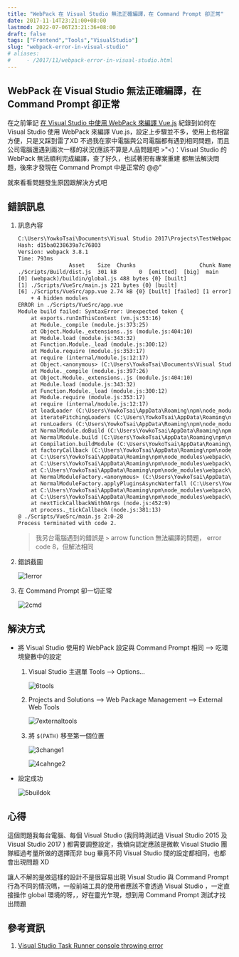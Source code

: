 ```yaml
---
title: "WebPack 在 Visual Studio 無法正確編譯，在 Command Prompt 卻正常"
date: 2017-11-14T23:21:00+08:00
lastmod: 2022-07-06T23:21:36+08:00
draft: false
tags: ["Frontend","Tools","VisualStudio"]
slug: "webpack-error-in-visual-studio"
# aliases:
#     - /2017/11/webpack-error-in-visual-studio.html
---
```

## WebPack 在 Visual Studio 無法正確編譯，在 Command Prompt 卻正常

在之前筆記 [在 Visual Studio 中使用 WebPack 來編譯 Vue.js](/visual-studio-webpack-vuejs) 紀錄到如何在 Visual Studio 使用 WebPack 來編譯 Vue.js，設定上步驟並不多，使用上也相當方便，只是又踩到雷了XD 不過我在家中電腦與公司電腦都有遇到相同問題，而且公司電腦還遇到兩次一樣的狀況(應該不算是人品問題吧 >"<)：Visual Studio 的 WebPack 無法順利完成編譯，查了好久，也試著把有專案重建 都無法解決問題，後來才發現在 Command Prompt 中是正常的 @@"

就來看看問題發生原因跟解決方式吧

## 錯誤訊息

1. 訊息內容

    ```txt
    C:\Users\YowkoTsai\Documents\Visual Studio 2017\Projects\TestWebpack\TestWebpack> cmd /c SET NODE_ENV=development&& webpack --color --display-error-details
    Hash: d15ba0238639a7c76803
    Version: webpack 3.8.1
    Time: 793ms
                    Asset    Size  Chunks                    Chunk Names
    ./Scripts/Build/dist.js  301 kB       0  [emitted]  [big]  main
    [0] (webpack)/buildin/global.js 488 bytes {0} [built]
    [1] ./Scripts/VueSrc/main.js 221 bytes {0} [built]
    [6] ./Scripts/VueSrc/app.vue 2.74 kB {0} [built] [failed] [1 error]
        + 4 hidden modules
    ERROR in ./Scripts/VueSrc/app.vue
    Module build failed: SyntaxError: Unexpected token {
        at exports.runInThisContext (vm.js:53:16)
        at Module._compile (module.js:373:25)
        at Object.Module._extensions..js (module.js:404:10)
        at Module.load (module.js:343:32)
        at Function.Module._load (module.js:300:12)
        at Module.require (module.js:353:17)
        at require (internal/module.js:12:17)
        at Object.<anonymous> (C:\Users\YowkoTsai\Documents\Visual Studio 2017\Projects\TestWebpack\TestWebpack\node_modules\vue-loader\index.js:1:80)
        at Module._compile (module.js:397:26)
        at Object.Module._extensions..js (module.js:404:10)
        at Module.load (module.js:343:32)
        at Function.Module._load (module.js:300:12)
        at Module.require (module.js:353:17)
        at require (internal/module.js:12:17)
        at loadLoader (C:\Users\YowkoTsai\AppData\Roaming\npm\node_modules\webpack\node_modules\loader-runner\lib\loadLoader.js:13:17)
        at iteratePitchingLoaders (C:\Users\YowkoTsai\AppData\Roaming\npm\node_modules\webpack\node_modules\loader-runner\lib\LoaderRunner.js:169:2)
        at runLoaders (C:\Users\YowkoTsai\AppData\Roaming\npm\node_modules\webpack\node_modules\loader-runner\lib\LoaderRunner.js:362:2)
        at NormalModule.doBuild (C:\Users\YowkoTsai\AppData\Roaming\npm\node_modules\webpack\lib\NormalModule.js:182:3)
        at NormalModule.build (C:\Users\YowkoTsai\AppData\Roaming\npm\node_modules\webpack\lib\NormalModule.js:275:15)
        at Compilation.buildModule (C:\Users\YowkoTsai\AppData\Roaming\npm\node_modules\webpack\lib\Compilation.js:151:10)
        at factoryCallback (C:\Users\YowkoTsai\AppData\Roaming\npm\node_modules\webpack\lib\Compilation.js:344:12)
        at C:\Users\YowkoTsai\AppData\Roaming\npm\node_modules\webpack\lib\NormalModuleFactory.js:241:5
        at C:\Users\YowkoTsai\AppData\Roaming\npm\node_modules\webpack\lib\NormalModuleFactory.js:94:13
        at C:\Users\YowkoTsai\AppData\Roaming\npm\node_modules\webpack\node_modules\tapable\lib\Tapable.js:268:11
        at NormalModuleFactory.<anonymous> (C:\Users\YowkoTsai\AppData\Roaming\npm\node_modules\webpack\lib\CompatibilityPlugin.js:52:5)
        at NormalModuleFactory.applyPluginsAsyncWaterfall (C:\Users\YowkoTsai\AppData\Roaming\npm\node_modules\webpack\node_modules\tapable\lib\Tapable.js:272:13)
        at C:\Users\YowkoTsai\AppData\Roaming\npm\node_modules\webpack\lib\NormalModuleFactory.js:69:10
        at C:\Users\YowkoTsai\AppData\Roaming\npm\node_modules\webpack\lib\NormalModuleFactory.js:194:7
        at nextTickCallbackWith0Args (node.js:452:9)
        at process._tickCallback (node.js:381:13)
    @ ./Scripts/VueSrc/main.js 2:0-28
    Process terminated with code 2.
    ```

    > 我另台電腦遇到的錯誤是 `>` arrow function 無法編譯的問題， error code 8，但解法相同

2. 錯誤截圖

    ![1error](https://user-images.githubusercontent.com/3851540/32787249-0f387888-c991-11e7-9c32-233c0cdeeef4.png)

3. 在 Command Prompt 卻一切正常

    ![2cmd](https://user-images.githubusercontent.com/3851540/32787252-0f6e84f0-c991-11e7-963c-68fe34c5dc71.png)

## 解決方式

* 將 Visual Studio 使用的 WebPack 設定與 Command Prompt 相同 --> 吃環境變數中的設定

    1. Visual Studio 主選單 Tools --> Options...

        ![6tools](https://user-images.githubusercontent.com/3851540/32787256-1036c1ae-c991-11e7-9a20-fe6b14fe8d1a.png)

    2. Projects and Solutions --> Web Package Management --> External Web Tools

        ![7externaltools](https://user-images.githubusercontent.com/3851540/32787734-4249c078-c992-11e7-8d5b-79b33fe9714e.png)

    3. 將 `$(PATH)` 移至第一個位置

        ![3change1](https://user-images.githubusercontent.com/3851540/32787253-0fa5753c-c991-11e7-988d-62bc02f0f615.png)

        ![4cahnge2](https://user-images.githubusercontent.com/3851540/32787254-0fdc2258-c991-11e7-8547-177e81c43f7d.png)

* 設定成功

    ![5buildok](https://user-images.githubusercontent.com/3851540/32787255-10091100-c991-11e7-8196-da1b687d42b2.png)

## 心得

這個問題我每台電腦、每個 Visual Studio (我同時測試過 Visual Studio 2015 及 Visual Studio 2017 ) 都需要調整設定，我傾向認定應該是微軟 Visual Studio 團隊經過考量所做的選擇而非 bug 畢竟不同 Visual Studio 間的設定都相同，也都會出現問題 XD

讓人不解的是做這樣的設計不是很容易出現 Visual Studio 與 Command Prompt 行為不同的情況嗎，一般前端工具的使用者應該不會透過 Visual Studio ，一定直接操作 global 環境的呀，，好在靈光乍現，想到用 Command Prompt 測試才找出問題

## 參考資訊

1. [Visual Studio Task Runner console throwing error](https://github.com/FormidableLabs/webpack-dashboard/issues/97)
